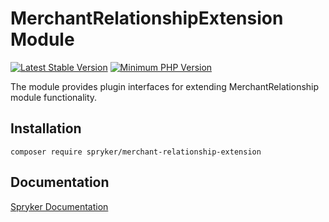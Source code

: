 # MerchantRelationshipExtension Module
[![Latest Stable Version](https://poser.pugx.org/spryker/merchant-relationship-extension/v/stable.svg)](https://packagist.org/packages/spryker/merchant-relationship-extension)
[![Minimum PHP Version](https://img.shields.io/badge/php-%3E%3D%208.2-8892BF.svg)](https://php.net/)

The module provides plugin interfaces for extending MerchantRelationship module functionality.

## Installation

```
composer require spryker/merchant-relationship-extension
```

## Documentation

[Spryker Documentation](https://docs.spryker.com)
